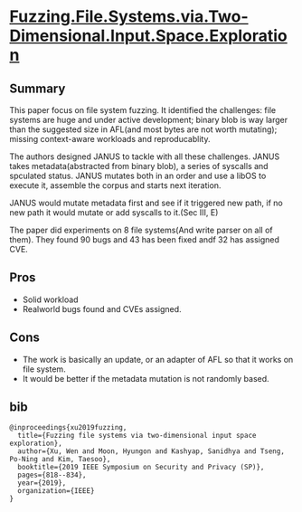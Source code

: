 # [Fuzzing.File.Systems.via.Two-Dimensional.Input.Space.Exploration](https://taesoo.kim/pubs/2019/xu:janus.pdf)

## Summary

This paper focus on file system fuzzing. 
It identified the challenges: file systems are huge and under active development; binary blob is way larger than the suggested size in AFL(and most bytes are not worth mutating); missing context-aware workloads and reproducablity.

The authors designed JANUS to tackle with all these challenges.
JANUS takes metadata(abstracted from binary blob), a series of syscalls and spculated status.
JANUS mutates both in an order and use a libOS to execute it, assemble the corpus and starts next iteration.

JANUS would mutate metadata first and see if it triggered new path, if no new path it would mutate or add syscalls to it.(Sec III, E)

The paper did experiments on 8 file systems(And write parser on all of them). They found 90 bugs and 43 has been fixed andf 32 has assigned CVE.

## Pros

- Solid workload
- Realworld bugs found and CVEs assigned.

## Cons

- The work is basically an update, or an adapter of AFL so that it works on file system.
- It would be better if the metadata mutation is not randomly based.

## bib
```
@inproceedings{xu2019fuzzing,
  title={Fuzzing file systems via two-dimensional input space exploration},
  author={Xu, Wen and Moon, Hyungon and Kashyap, Sanidhya and Tseng, Po-Ning and Kim, Taesoo},
  booktitle={2019 IEEE Symposium on Security and Privacy (SP)},
  pages={818--834},
  year={2019},
  organization={IEEE}
}
```